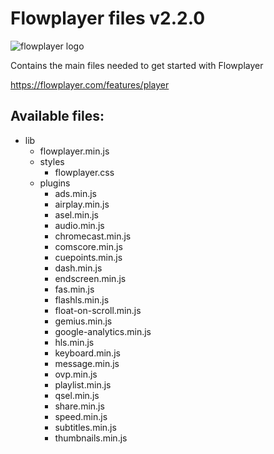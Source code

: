 # Flowplayer files v2.2.0

![flowplayer logo](https://flowplayer.com/user/pages/images/logo-blue.png)

Contains the main files needed to get started with Flowplayer

https://flowplayer.com/features/player

## Available files:
* lib
    * flowplayer.min.js
    * styles
        * flowplayer.css
    * plugins
        * ads.min.js
        * airplay.min.js
        * asel.min.js
        * audio.min.js
        * chromecast.min.js
        * comscore.min.js
        * cuepoints.min.js
        * dash.min.js
        * endscreen.min.js
        * fas.min.js
        * flashls.min.js
        * float-on-scroll.min.js
        * gemius.min.js
        * google-analytics.min.js
        * hls.min.js
        * keyboard.min.js
        * message.min.js
        * ovp.min.js
        * playlist.min.js
        * qsel.min.js
        * share.min.js
        * speed.min.js
        * subtitles.min.js
        * thumbnails.min.js
